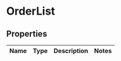 
# OrderList

## Properties
Name | Type | Description | Notes
------------ | ------------- | ------------- | -------------



